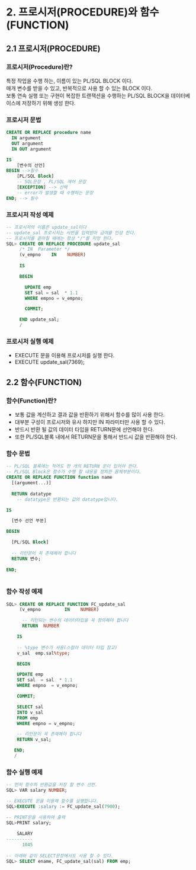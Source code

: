 # 2. 프로시저(PROCEDURE)와 함수(FUNCTION)
## 2.1 프로시저(PROCEDURE)
### 프로시저(Procedure)란?
특정 작업을 수행 하는, 이름이 있는 PL/SQL BLOCK 이다.   
매개 변수를 받을 수 있고, 반복적으로 사용 할 수 있는 BLOCK 이다.   
보통 연속 실행 또는 구현이 복잡한 트랜잭션을 수행하는 PL/SQL BLOCK을 데이터베이스에 저장하기 위해 생성 한다.

### 프로시저 문법
```sql
CREATE OR REPLACE procedure name 
  IN argument
  OUT argument
  IN OUT argument

IS 
    [변수의 선언]
BEGIN -->필수
    [PL/SQL Block]
    -- SQL문장 , PL/SQL 제어 문장
    [EXCEPTION] --> 선택
    -- error가 발생할 때 수행하는 문장
END; --> 필수 
```

### 프로시저 작성 예제
```sql
-- 프로시저의 이름은 update_sal이다 
-- update_sal 프로시저는 사번을 입력받아 급여를 인상 한다. 
-- 프로시저를 끝마칠 때에는 항상 "/"를 지정 한다.
SQL> CREATE OR REPLACE PROCEDURE update_sal 
     /* IN  Parameter */
     (v_empno    IN    NUMBER) 
         
     IS 

     BEGIN 

       UPDATE emp 
       SET sal = sal  * 1.1 
       WHERE empno = v_empno; 

       COMMIT; 

     END update_sal; 
     /     
```

### 프로시저 실행 예제
- EXECUTE 문을 이용해 프로시저를 실행 한다.
- EXECUTE update_sal(7369);

## 2.2 함수(FUNCTION)
### 함수(Function)란?
- 보통 값을 계산하고 결과 값을 반환하기 위해서 함수를 많이 사용 한다.
- 대부분 구성이 프로시저와 유사 하지만 IN 파라미터만 사용 할 수 있다.
- 반드시 반환 될 값의 데이터 타입을 RETURN문에 선언해야 한다.
- 또한 PL/SQL블록 내에서 RETURN문을 통해서 반드시 값을 반환해야 한다.

### 함수 문법
```sql
-- PL/SQL 블록에는 적어도 한 개의 RETURN 문이 있어야 한다. 
-- PL/SQL Block은 함수가 수행 할 내용을 정의한 몸체부분이다.    
CREATE OR REPLACE FUNCTION function name 
  [(argument...)] 
  
  RETURN datatype
    -- datatype은 반환되는 값의 datatype입니다. 

IS 

  [변수 선언 부분]

BEGIN

  [PL/SQL Block]
   
  -- 리턴문이 꼭 존재해야 합니다
  RETURN 변수; 
        
END;     
    
```

### 함수 작성 예제
```sql
SQL> CREATE OR REPLACE FUNCTION FC_update_sal
     (v_empno         IN    NUMBER)

      -- 리턴되는 변수의 데이터타입을 꼭 정의해야 합니다
      RETURN  NUMBER

    IS
    
    -- %type 변수가 사용(스칼라 데이터 타입 참고)
    v_sal  emp.sal%type;

    BEGIN

    UPDATE emp
    SET sal  = sal  * 1.1
    WHERE empno  = v_empno;

    COMMIT;

    SELECT sal
    INTO v_sal
    FROM emp
    WHERE empno = v_empno;

    -- 리턴문이 꼭 존재해야 합니다
    RETURN v_sal;

   END;   
   /   
```

### 함수 실행 예제
```sql
-- 먼저 함수의 반환값을 저장 할 변수 선언. 
SQL> VAR salary NUMBER; 

-- EXECUTE 문을 이용해 함수를 실행합니다. 
SQL>EXECUTE :salary := FC_update_sal(7900); 

-- PRINT문을 사용하여 출력 
SQL>PRINT salary;
 
    SALARY
----------
      1045
    
-- 아래와 같이 SELECT문장에서도 사용 할 수 있다. 
SQL> SELECT ename, FC_update_sal(sal) FROM emp;
```